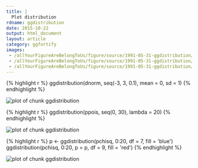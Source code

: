 ```yaml
---
title: |
  Plot distribution
rdname: ggdistribution
date: 2015-10-22
output: html_document
layout: article
category: ggfortify
images:
 - /allYourFigureAreBelongToUs/figure/source/1991-05-31-ggdistribution//ggdistribution-1.png
 - /allYourFigureAreBelongToUs/figure/source/1991-05-31-ggdistribution//ggdistribution-2.png
 - /allYourFigureAreBelongToUs/figure/source/1991-05-31-ggdistribution//ggdistribution-3.png
---
```





{% highlight r %}
ggdistribution(dnorm, seq(-3, 3, 0.1), mean = 0, sd = 1)
{% endhighlight %}

![plot of chunk ggdistribution](/allYourFigureAreBelongToUs/figure/source/1991-05-31-ggdistribution/ggdistribution-1.png) 

{% highlight r %}
ggdistribution(ppois, seq(0, 30), lambda = 20)
{% endhighlight %}

![plot of chunk ggdistribution](/allYourFigureAreBelongToUs/figure/source/1991-05-31-ggdistribution/ggdistribution-2.png) 

{% highlight r %}
p <- ggdistribution(pchisq, 0:20, df = 7, fill = 'blue')
ggdistribution(pchisq, 0:20, p = p, df = 9, fill = 'red')
{% endhighlight %}

![plot of chunk ggdistribution](/allYourFigureAreBelongToUs/figure/source/1991-05-31-ggdistribution/ggdistribution-3.png) 